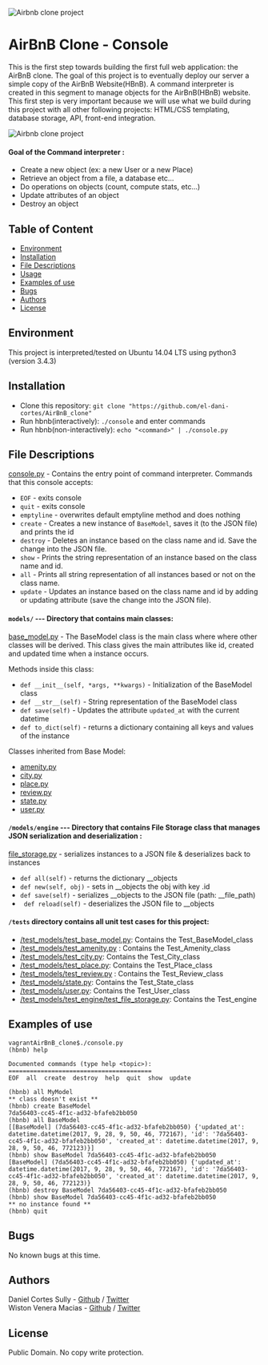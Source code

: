 ![Airbnb clone project](https://i.imgur.com/sftSnOT.png)

# AirBnB Clone - Console
This is the first step towards building the first full web application: the AirBnB clone. The goal of this project is to eventually deploy our server a simple copy of the AirBnB Website(HBnB). A command interpreter is created in this segment to manage objects for the AirBnB(HBnB) website. This first step is very important because we will use what we build during this project with all other following projects: HTML/CSS templating, database storage, API, front-end integration.

![Airbnb clone project](https://i.imgur.com/ovMNyEZ.png)

#### Goal of the Command interpreter :
* Create a new object (ex: a new User or a new Place)
* Retrieve an object from a file, a database etc...
* Do operations on objects (count, compute stats, etc...)
* Update attributes of an object
* Destroy an object

## Table of Content
* [Environment](#environment)
* [Installation](#installation)
* [File Descriptions](#file-descriptions)
* [Usage](#usage)
* [Examples of use](#examples-of-use)
* [Bugs](#bugs)
* [Authors](#authors)
* [License](#license)

## Environment
This project is interpreted/tested on Ubuntu 14.04 LTS using python3 (version 3.4.3)

## Installation
* Clone this repository: `git clone "https://github.com/el-dani-cortes/AirBnB_clone"`
* Run hbnb(interactively): `./console` and enter commands
* Run hbnb(non-interactively): `echo "<command>" | ./console.py`

## File Descriptions
[console.py](console.py) - Contains the entry point of command interpreter. Commands that this console accepts: 

* `EOF` - exits console
* `quit` - exits console
* `emptyline` - overwrites default emptyline method and does nothing
* `create` - Creates a new instance of `BaseModel`, saves it (to the JSON file) and prints the id
* `destroy` - Deletes an instance based on the class name and id. Save the change into the JSON file. 
* `show` - Prints the string representation of an instance based on the class name and id.
* `all` - Prints all string representation of all instances based or not on the class name. 
* `update` - Updates an instance based on the class name and id by adding or updating attribute (save the change into the JSON file). 

#### `models/` --- Directory that contains main classes:
[base_model.py](/models/base_model.py) - The BaseModel class is the main class  where where other classes will be derived. This class gives the main attributes like id, created and updated time when a instance occurs.

Methods inside this class:
* `def __init__(self, *args, **kwargs)` - Initialization of the BaseModel class
* `def __str__(self)` - String representation of the BaseModel class
* `def save(self)` - Updates the attribute `updated_at` with the current datetime
* `def to_dict(self)` - returns a dictionary containing all keys and values of the instance

Classes inherited from Base Model:
* [amenity.py](/models/amenity.py)
* [city.py](/models/city.py)
* [place.py](/models/place.py)
* [review.py](/models/review.py)
* [state.py](/models/state.py)
* [user.py](/models/user.py)

#### `/models/engine` --- Directory that contains File Storage class that manages JSON serialization and deserialization :
[file_storage.py](/models/engine/file_storage.py) - serializes instances to a JSON file & deserializes back to instances
* `def all(self)` - returns the dictionary __objects
* `def new(self, obj)` - sets in __objects the obj with key <obj class name>.id
* `def save(self)` - serializes __objects to the JSON file (path: __file_path)
* ` def reload(self)` -  deserializes the JSON file to __objects

#### `/tests` directory contains all unit test cases for this project:
 * [/test_models/test_base_model.py](/tests/test_models/test_base_model.py): Contains the Test_BaseModel_class 
 * [/test_models/test_amenity.py](/tests/test_models/test_amenity.py) : Contains the Test_Amenity_class
 * [/test_models/test_city.py](/tests/test_models/test_city.py): Contains the Test_City_class
 * [/test_models/test_place.py](/tests/test_models/test_place.py): Contains the Test_Place_class
 * [/test_models/test_review.py](/tests/test_models/test_review.py) : Contains the Test_Review_class
 * [/test_models/state.py](/tests/test_models/test_state.py): Contains
   the Test_State_class
 * [/test_models/user.py](/tests/test_models/test_user.py): Contains
   the Test_User_class
 * [/test_models/test_engine/test_file_storage.py](/tests/test_models/test_engine/test_file_storage.py): Contains the Test_engine


## Examples of use
```
vagrantAirBnB_clone$./console.py
(hbnb) help

Documented commands (type help <topic>):
========================================
EOF  all  create  destroy  help  quit  show  update

(hbnb) all MyModel
** class doesn't exist **
(hbnb) create BaseModel
7da56403-cc45-4f1c-ad32-bfafeb2bb050
(hbnb) all BaseModel
[[BaseModel] (7da56403-cc45-4f1c-ad32-bfafeb2bb050) {'updated_at': datetime.datetime(2017, 9, 28, 9, 50, 46, 772167), 'id': '7da56403-cc45-4f1c-ad32-bfafeb2bb050', 'created_at': datetime.datetime(2017, 9, 28, 9, 50, 46, 772123)}]
(hbnb) show BaseModel 7da56403-cc45-4f1c-ad32-bfafeb2bb050
[BaseModel] (7da56403-cc45-4f1c-ad32-bfafeb2bb050) {'updated_at': datetime.datetime(2017, 9, 28, 9, 50, 46, 772167), 'id': '7da56403-cc45-4f1c-ad32-bfafeb2bb050', 'created_at': datetime.datetime(2017, 9, 28, 9, 50, 46, 772123)}
(hbnb) destroy BaseModel 7da56403-cc45-4f1c-ad32-bfafeb2bb050
(hbnb) show BaseModel 7da56403-cc45-4f1c-ad32-bfafeb2bb050
** no instance found **
(hbnb) quit
```

## Bugs
No known bugs at this time. 

## Authors
Daniel Cortes Sully - [Github](https://github.com/el-dani-cortes) / [Twitter](https://twitter.com/El_Dani_Cortes)  
Wiston Venera Macias - [Github](https://github.com/wisvem) / [Twitter](https://twitter.com/wisvem)

## License
Public Domain. No copy write protection.